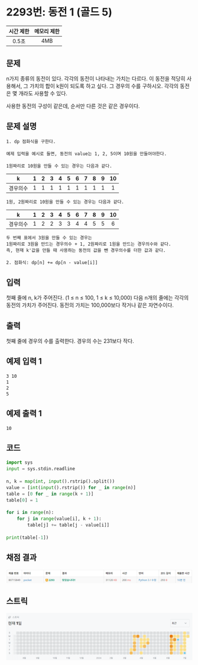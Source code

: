 # 2293번: 동전 1 (골드 5)
| 시간 제한 | 메모리 제한 |
|:-----:|:------:|
| 0.5초  |  4MB   |

## 문제
n가지 종류의 동전이 있다. 각각의 동전이 나타내는 가치는 다르다. 이 동전을 적당히 사용해서, 그 가치의 합이 k원이 되도록 하고 싶다. 그 경우의 수를 구하시오. 각각의 동전은 몇 개라도 사용할 수 있다.

사용한 동전의 구성이 같은데, 순서만 다른 것은 같은 경우이다.


## 문제 설명
```text
1. dp 점화식을 구한다.

예제 입력을 예시로 들면, 동전의 value는 1, 2, 5이며 10원을 만들어야한다.

1원짜리로 10원을 만들 수 있는 경우는 다음과 같다.
```
|k|1|2|3|4|5|6|7|8|9|10|
|:---:|:---:|:---:|:---:|:---:|:---:|:---:|:---:|:---:|:---:|:---:|
|경우의수|1|1|1|1|1|1|1|1|1|1|
```text
1원, 2원짜리로 10원을 만들 수 있는 경우는 다음과 같다.
```
|k|1| 2 | 3 | 4 | 5 | 6 | 7 | 8 | 9 | 10 |
|:---:|:---:|:-:|:-:|:-:|:-:|:-:|:-:|:-:|:-:|:--:|
|경우의수|1| 2 | 2 | 3 | 3 | 4 | 4 | 5 | 5 | 6  |
```text
두 번째 표에서 3원을 만들 수 있는 경우는
1원짜리로 3원을 만드는 경우의수 + 1, 2원짜리로 1원을 만드는 경우의수와 같다.
즉, 현재 k'값을 만들 때 사용하는 동전의 값을 뺀 경우의수를 더한 값과 같다.

2. 점화식: dp[n] += dp[n - value[i]]
```



## 입력
첫째 줄에 n, k가 주어진다. (1 ≤ n ≤ 100, 1 ≤ k ≤ 10,000) 다음 n개의 줄에는 각각의 동전의 가치가 주어진다. 동전의 가치는 100,000보다 작거나 같은 자연수이다.

## 출력
첫째 줄에 경우의 수를 출력한다. 경우의 수는 231보다 작다.


## 예제 입력 1 
```text
3 10
1
2
5
```

## 예제 출력 1 
```text
10
```


## 코드
```python
import sys
input = sys.stdin.readline

n, k = map(int, input().rstrip().split())
value = [int(input().rstrip()) for _ in range(n)]
table = [0 for _ in range(k + 1)]
table[0] = 1

for i in range(n):
    for j in range(value[i], k + 1):
        table[j] += table[j - value[i]]

print(table[-1])

```

## 채점 결과
![img.png](img.png)

## 스트릭
![img_1.png](img_1.png)
